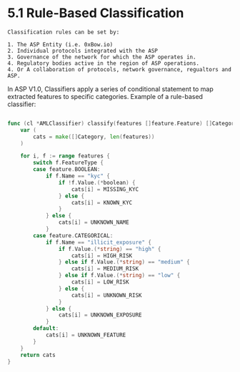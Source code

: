 # 5.1 Rule-Based Classification

```admonish info title= "Who sets the rules?"
Classification rules can be set by:

1. The ASP Entity (i.e. 0xBow.io)
2. Individual protocols integrated with the ASP
3. Governance of the network for which the ASP operates in.
4. Regulatory bodies active in the region of ASP operations.
4. Or A collaboration of protocols, network governance, regualtors and ASP.
```

In ASP V1.0, Classifiers apply a series of conditional statement to map extracted features to specific categories.
Example of a rule-based classifier:

```go

func (cl *AMLClassifier) classify(features []feature.Feature) []Category {
	var (
		cats = make([]Category, len(features))
	)

	for i, f := range features {
		switch f.FeatureType {
		case feature.BOOLEAN:
			if f.Name == "kyc" {
				if !f.Value.(*boolean) {
					cats[i] = MISSING_KYC
				} else {
					cats[i] = KNOWN_KYC
				}
			} else {
				cats[i] = UNKNOWN_NAME
			}
		case feature.CATEGORICAL:
			if f.Name == "illicit_exposure" {
				if f.Value.(*string) == "high" {
					cats[i] = HIGH_RISK
				} else if f.Value.(*string) == "medium" {
					cats[i] = MEDIUM_RISK
				} else if f.Value.(*string) == "low" {
					cats[i] = LOW_RISK
				} else {
					cats[i] = UNKNOWN_RISK
				}
			} else {
				cats[i] = UNKNOWN_EXPOSURE
			}
		default:
			cats[i] = UNKNOWN_FEATURE
		}
	}
	return cats
}
```
